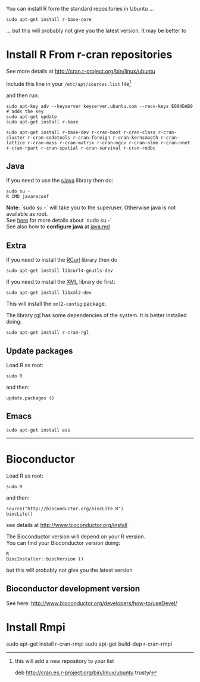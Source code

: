 You can install R form the standard repositories in Ubuntu ...

    sudo apt-get install r-base-core

... but this will probably not give you the latest version. It may be better to


Install R From r-cran repositories
====================================

See more details at <http://cran.r-project.org/bin/linux/ubuntu>


Include this line in your `/etc/apt/sources.list` file[^foot1]

[^foot1]: this will add a new repository to your list

    deb http://cran.es.r-project.org/bin/linux/ubuntu trusty/

and then run: 

    sudo apt-key adv --keyserver keyserver.ubuntu.com --recv-keys E084DAB9    # adds the key
    sudo apt-get update
    sudo apt-get install r-base

    sudo apt-get install r-base-dev r-cran-boot r-cran-class r-cran-cluster r-cran-codetools r-cran-foreign r-cran-kernsmooth r-cran-lattice r-cran-mass r-cran-matrix r-cran-mgcv r-cran-nlme r-cran-nnet r-cran-rpart r-cran-spatial r-cran-survival r-cran-rodbc  


Java
----

If you need to use the [rJava](http://cran.es.r-project.org/web/packages/rJava/index.html) library then do:

    sudo su -
    R CMD javareconf

__Note__: ´sudo su -´ will take you to the superuser. Otherwise java is not available as root.  
See [here](http://askubuntu.com/questions/376199/sudo-su-vs-sudo-i-vs-sudo-bin-bash-when-does-it-matter-which-is-used) for more details about ´sudo su -´  
See also how to __configure java__ at [java.md](java.md)


Extra 
------

If you need to install the [RCurl](http://cran.es.r-project.org/web/packages/RCurl/index.html) library then do

    sudo apt-get install libcurl4-gnutls-dev

If you need to install the [XML](http://cran.r-project.org/web/packages/XML/index.html) library do first:

    sudo apt-get install libxml2-dev

This will install the `xml2-config` package.


The library [rgl](http://cran.r-project.org/web/packages/rgl/index.html) has some dependencies of the system. 
It is better installed doing: 

    sudo apt-get install r-cran-rgl








Update packages
--------------

Load R as root:

    sudo R

and then:

    update.packages ()




Emacs
-----

    sudo apt-get install ess

----------------------------------------------------------------------------------------------------------


Bioconductor
============


Load R as root:

    sudo R

and then:

    source("http://bioconductor.org/biocLite.R")
    biocLite()

see details at <http://www.bioconductor.org/install>


The Bioconductor version will depend on your R version.  
You can find your Bioconductor version doing: 

    R
    BiocInstaller::biocVersion ()



but this will probably not give you the latest version


Bioconductor development version
--------------------------------

See here: <http://www.bioconductor.org/developers/how-to/useDevel/>



Install Rmpi
============

sudo apt-get install r-cran-rmpi 
sudo apt-get build-dep r-cran-rmpi

